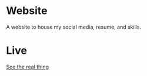 # Website 

A website to house my social media, resume, and skills. 

# Live 

[See the real thing](https://helencho.github.io/) 
